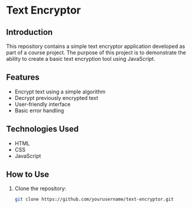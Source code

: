 # Text Encryptor

## Introduction
This repository contains a simple text encryptor application developed as part of a course project. The purpose of this project is to demonstrate the ability to create a basic text encryption tool using JavaScript.

## Features
- Encrypt text using a simple algorithm
- Decrypt previously encrypted text
- User-friendly interface
- Basic error handling

## Technologies Used
- HTML
- CSS
- JavaScript

## How to Use
1. Clone the repository:
   ```bash
   git clone https://github.com/yourusername/text-encryptor.git
